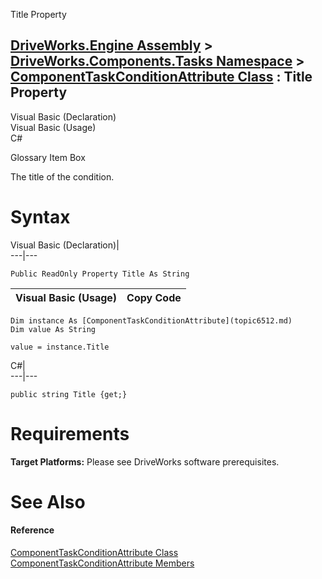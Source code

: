 Title Property   
  
[DriveWorks.Engine Assembly](topic2156.md) > [DriveWorks.Components.Tasks Namespace](topic6391.md) > [ComponentTaskConditionAttribute Class](topic6512.md) : Title Property  
---  
  
Visual Basic (Declaration)    
Visual Basic (Usage)    
C# 

Glossary Item Box

The title of the condition. 

# Syntax

Visual Basic (Declaration)|   
---|---  
      
    
    Public ReadOnly Property Title As String  
  
Visual Basic (Usage)| Copy Code  
---|---  
      
    
    Dim instance As [ComponentTaskConditionAttribute](topic6512.md)
    Dim value As String
     
    value = instance.Title  
  
C#|   
---|---  
      
    
    public string Title {get;}  
  
# Requirements

**Target Platforms:** Please see DriveWorks software prerequisites.

# See Also

#### Reference

[ComponentTaskConditionAttribute Class](topic6512.md)   
[ComponentTaskConditionAttribute Members](topic6513.md)


